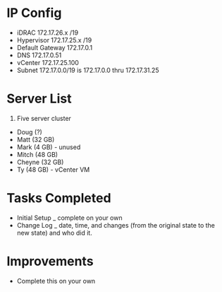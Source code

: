 # IP Config

- iDRAC  172.17.26.x /19
- Hypervisor 172.17.25.x /19
- Default Gateway 172.17.0.1
- DNS 172.17.0.51
- vCenter 172.17.25.100
- Subnet 172.17.0.0/19 is 172.17.0.0 thru 172.17.31.25

# Server List
1. Five server cluster
  - Doug (?)
  - Matt (32 GB)
  - Mark (4 GB) - unused
  - Mitch (48 GB)
  - Cheyne (32 GB)
  - Ty (48 GB) - vCenter VM

# Tasks Completed

- Initial Setup _ complete on your own
- Change Log _ date, time, and changes (from the original state to the new state) and who did it. 

# Improvements
- Complete this on your own
